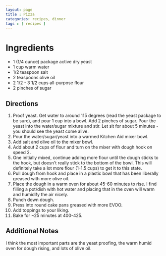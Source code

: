 ```yaml
---
layout: page
title : Pizza
categories: recipes, dinner
tags : [ recipes ]
---
```


# Ingredients

* 1 (1/4 ounce) package active dry yeast
* 1 cup warm water
* 1/2 teaspoon salt
* 2 teaspoons olive oil
* 2 1/2 - 3 1/2 cups all-purpose flour
* 2 pinches of sugar

## Directions

1. Proof yeast. Get water to around 115 degrees (read the yeast package to be sure), and pour 1 cup into a bowl. Add 2 pinches of sugar. Pour the yeast into the water/sugar mixture and stir. Let sit for about 5 minutes - you should see the yeast come alive.
1. Pour the water/sugar/yeast into a warmed Kitchen Aid mixer bowl.
1. Add salt and olive oil to the mixer bowl.
1. Add about 2 cups of flour and turn on the mixer with dough hook on speed 2.
1. One initially mixed, continue adding more flour until the dough sticks to the hook, but doesn't really stick to the bottom of the bowl. This will definitely take a lot more flour (1-1.5 cups) to get it to this state.
1. Pull dough from hook and place in a plastic bowl that has been liberally greased with more olive oil.
1. Place the dough in a warm oven for about 45-60 minutes to rise. I find filling a pot/dish with hot water and placing that in the oven will warm and humidify the air nicely.
1. Punch down dough.
1. Press into round cake pans greased with more EVOO.
1. Add toppings to your liking.
1. Bake for ~25 minutes at 400-425.

## Additional Notes

I think the most important parts are the yeast proofing, the warm humid oven for dough rising, and lots of olive oil.